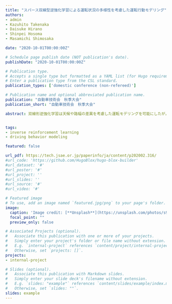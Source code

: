 ```yaml
---
title: "スパース双線型逆強化学習による運転状況の多様性を考慮した運転行動モデリング"
authors:
- admin
- Kazuhito Takenaka
- Daisuke Hirano
- Shinpei Hosoma
- Masamichi Shimosaka

date: "2020-10-01T00:00:00Z"

# Schedule page publish date (NOT publication's date).
publishDate: "2020-10-01T00:00:00Z"

# Publication type.
# Accepts a single type but formatted as a YAML list (for Hugo requirements).
# Enter a publication type from the CSL standard.
publication_types: ['domestic conference (non-refereed)']

# Publication name and optional abbreviated publication name.
publication: "自動車技術会　秋季大会"
publication_short: "自動車技術会　秋季大会"

abstract: 双線形逆強化学習は天候や路幅の差異を考慮した運転モデリングを可能にしたが，説明変数の増加は過学習の原因となる．本稿では，特徴量設計が困難な逆強化学習において，不要な特徴量を削減し，学習を安定化させる，スパース双線形逆強化学習を提案する．熟練運転者の走行データを用いた実験により，本手法の有効性を示す.


tags:
- inverse reinforcement learning
- driving behavior modeling

featured: false

url_pdf: https://tech.jsae.or.jp/paperinfo/ja/content/p202002.316/
#url_code: 'https://github.com/HugoBlox/hugo-blox-builder'
#url_dataset: '#'
#url_poster: '#'
#url_project: ''
#url_slides: ''
#url_source: '#'
#url_video: '#'

# Featured image
# To use, add an image named `featured.jpg/png` to your page's folder. 
image:
  caption: 'Image credit: [**Unsplash**](https://unsplash.com/photos/s9CC2SKySJM)'
  focal_point: ""
  preview_only: false

# Associated Projects (optional).
#   Associate this publication with one or more of your projects.
#   Simply enter your project's folder or file name without extension.
#   E.g. `internal-project` references `content/project/internal-project/index.md`.
#   Otherwise, set `projects: []`.
projects:
- internal-project

# Slides (optional).
#   Associate this publication with Markdown slides.
#   Simply enter your slide deck's filename without extension.
#   E.g. `slides: "example"` references `content/slides/example/index.md`.
#   Otherwise, set `slides: ""`.
slides: example
---
```

